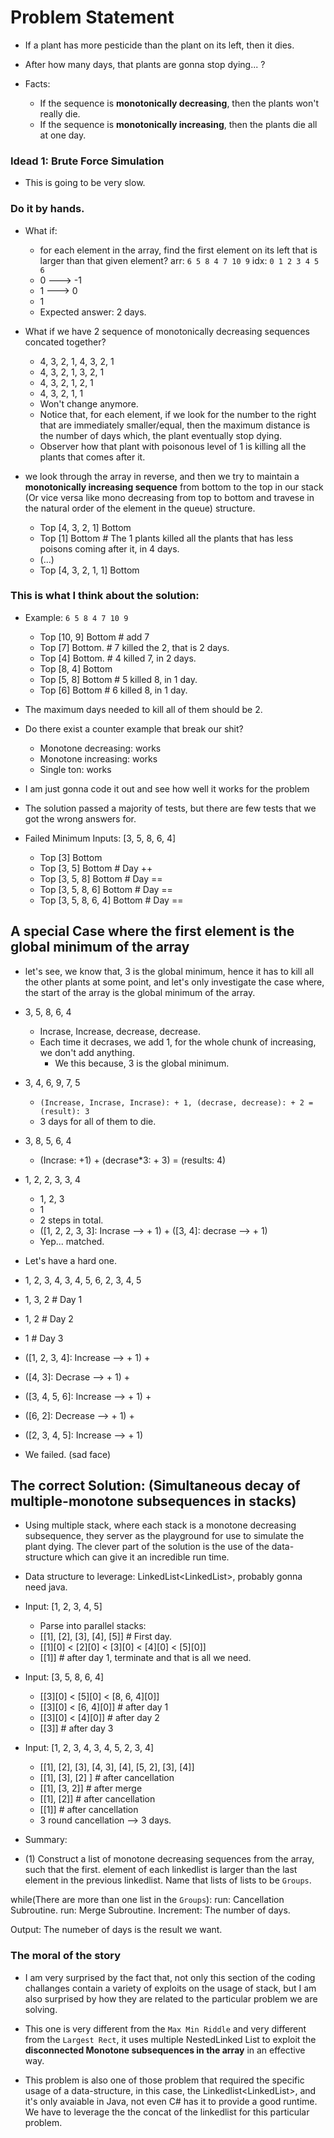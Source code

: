 # Problem Statement

* If a plant has more pesticide than the plant on its left, then it dies.

* After how many days, that plants are gonna stop dying... ?

* Facts:
  * If the sequence is **monotonically decreasing**, then the plants won't really die.
  * If the sequence is **monotonically increasing**, then the plants die all at one day.

### Idead 1: Brute Force Simulation
* This is going to be very slow.

### Do it by hands.

* What if:
  * for each element in the array, find the first element on its left that is larger than that given element?
  arr: `6 5 8 4 7 10 9`
  idx: `0 1 2 3 4 5  6`
  * 0 ---> -1
  * 1 ---> 0
  * 1
  * Expected answer: 2 days.

* What if we have 2 sequence of monotonically decreasing sequences concated together?
  * 4, 3, 2, 1, 4, 3, 2, 1
  * 4, 3, 2, 1, 3, 2, 1
  * 4, 3, 2, 1, 2, 1
  * 4, 3, 2, 1, 1
  * Won't change anymore.
  * Notice that, for each element, if we look for the number to the right that are immediately smaller/equal, then
  the maximum distance is the number of days which, the plant eventually stop dying.
  * Observer how that plant with poisonous level of 1 is killing all the plants that comes after it.

* we look through the array in reverse, and then we try to maintain a **monotonically increasing sequence**
from bottom to the top in our stack (Or vice versa like mono decreasing from top to bottom and travese in the
natural order of the element in the queue)
structure.
  * Top [4, 3, 2, 1] Bottom
  * Top [1] Bottom  # The 1 plants killed all the plants that has less poisons coming after it, in 4 days.
  * (...)
  * Top [4, 3, 2, 1, 1] Bottom

### This is what I think about the solution:
* Example: `6 5 8 4 7 10 9`
  * Top [10, 9] Bottom  # add 7
  * Top [7] Bottom.  # 7 killed the 2, that is 2 days.
  * Top [4] Bottom.  # 4 killed 7, in 2 days.
  * Top [8, 4] Bottom
  * Top [5, 8] Bottom  # 5 killed 8, in 1 day.
  * Top [6] Bottom  # 6 killed 8, in 1 day.
* The maximum days needed to kill all of them should be 2.

* Do there exist a counter example that break our shit?
  * Monotone decreasing: works
  * Monotone increasing: works
  * Single ton: works

* I am just gonna code it out and see how well it works for the problem

* The solution passed a majority of tests, but there are few tests that we got the wrong answers for.

* Failed Minimum Inputs: [3, 5, 8, 6, 4]
  * Top [3] Bottom
  * Top [3, 5] Bottom  # Day ++
  * Top [3, 5, 8] Bottom  # Day ==
  * Top [3, 5, 8, 6] Bottom  # Day ==
  * Top [3, 5, 8, 6, 4] Bottom  # Day ==

## A special Case where the first element is the global minimum of the array

* let's see, we know that, 3 is the global minimum, hence it has to kill all the other plants at some point, and
let's only investigate the case where, the start of the array is the global minimum of the array.

* 3, 5, 8, 6, 4
  * Incrase, Increase, decrease, decrease.
  * Each time it decrases, we add 1, for the whole chunk of increasing, we don't add anything.
    * We this because, 3 is the global minimum.
* 3, 4, 6, 9, 7, 5
  * `(Increase, Incrase, Incrase): + 1, (decrase, decrease): + 2 = (result): 3`
  * 3 days for all of them to die.
* 3, 8, 5, 6, 4
  * (Incrase: +1) + (decrase*3: + 3) = (results: 4)

* 1, 2, 2, 3, 3, 4
  * 1, 2, 3
  * 1
  * 2 steps in total.
  * ([1, 2, 2, 3, 3]: Incrase --> + 1) + ([3, 4]: decrase --> + 1)
  * Yep... matched.

* Let's have a hard one.
* 1, 2, 3, 4, 3, 4, 5, 6, 2, 3, 4, 5
* 1, 3, 2  # Day 1
* 1, 2  # Day 2
* 1  # Day 3
* ([1, 2, 3, 4]: Increase --> + 1) +
* ([4, 3]: Decrase --> + 1) +
* ([3, 4, 5, 6]: Increase --> + 1) +
* ([6, 2]: Decrease --> + 1) +
* ([2, 3, 4, 5]: Increase --> + 1)

* We failed. (sad face)

## The correct Solution: (Simultaneous decay of multiple-monotone subsequences in stacks)

* Using multiple stack, where each stack is a monotone decreasing subsequence, they server as the playground for
use to simulate the plant dying. The clever part of the solution is the use of the data-structure which can give
it an incredible run time.
* Data structure to leverage: LinkedList<LinkedList<Integer>>, probably gonna need java.
* Input: [1, 2, 3, 4, 5]
  * Parse into parallel stacks:
  * [[1], [2], [3], [4], [5]] # First day.
  * [[1][0] < [2][0] < [3][0] < [4][0] < [5][0]]
  * [[1]] # after day 1, terminate and that is all we need.

* Input: [3, 5, 8, 6, 4]
  * [[3][0] < [5][0] < [8, 6, 4][0]]
  * [[3][0] < [6, 4][0]]  # after day 1
  * [[3][0] < [4][0]]  # after day 2
  * [[3]]  # after day 3

* Input: [1, 2, 3, 4, 3, 4, 5, 2, 3, 4]
  * [[1], [2], [3], [4, 3], [4], [5, 2], [3], [4]]
  * [[1],           [3],         [2]             ]  # after cancellation
  * [[1], [3, 2]]  # after merge
  * [[1], [2]]  # after cancellation
  * [[1]]  # after cancellation
  * 3 round cancellation --> 3 days.

* Summary:

* (1) Construct a list of monotone decreasing sequences from the array, such that the first.
  element of each linkedlist is larger than the last element in the previous linkedlist. Name that lists of lists
  to be `Groups`.

while(There are more than one list in the `Groups`):
  run: Cancellation Subroutine.
  run: Merge Subroutine.
  Increment: The number of days.

Output: The numeber of days is the result we want.

### The moral of the story

* I am very surprised by the fact that, not only this section of the coding challanges contain a variety of exploits
on the usage of stack, but I am also surprised by how they are related to the particular problem we are solving.

* This one is very different from the `Max Min Riddle` and very different from the `Largest Rect`, it uses multiple
NestedLinked List to exploit the **disconnected Monotone subsequences in the array** in an effective way.

* This problem is also one of those problem that required the specific usage of a data-structure, in this case, the
Linkedlist<LinkedList<Integer>>, and it's only avaiable in Java, not even C# has it to provide a good runtime. We
have to leverage the the concat of the linkedlist for this particular problem.